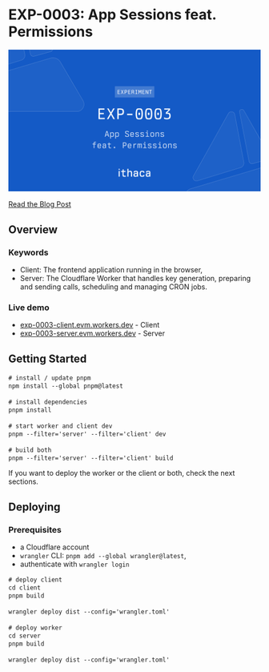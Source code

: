 # EXP-0003: App Sessions feat. Permissions

![Cover](./.github/cover.png)

[Read the Blog Post](https://www.ithaca.xyz/writings/exp-0003)

## Overview

### Keywords

- Client: The frontend application running in the browser,
- Server: The Cloudflare Worker that handles key generation, preparing and sending calls, scheduling and managing CRON jobs.

### Live demo

- <a href="https://exp-0003-client.evm.workers.dev" target="_blank">exp-0003-client.evm.workers.dev</a> - Client
- <a href="https://exp-0003-server.evm.workers.dev" target="_blank">exp-0003-server.evm.workers.dev</a> - Server

## Getting Started

```shell
# install / update pnpm
npm install --global pnpm@latest

# install dependencies 
pnpm install

# start worker and client dev
pnpm --filter='server' --filter='client' dev

# build both
pnpm --filter='server' --filter='client' build
```

If you want to deploy the worker or the client or both, check the next sections.

## Deploying

### Prerequisites

- a Cloudflare account
- `wrangler` CLI: `pnpm add --global wrangler@latest`,
- authenticate with `wrangler login`

```shell
# deploy client
cd client
pnpm build

wrangler deploy dist --config='wrangler.toml'

# deploy worker
cd server
pnpm build

wrangler deploy dist --config='wrangler.toml'
```
